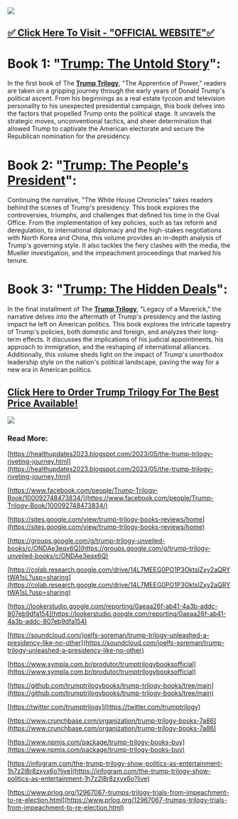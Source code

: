 [![](https://blogger.googleusercontent.com/img/b/R29vZ2xl/AVvXsEj3DOEwhHOh5JXfa2i3uyHX4sSNmteTKL1v2dDSdHBQ3Tj_ZZRmPYeytttCBV5HekdSOA4aazi87d-99f8yCzN_ZeR_gbuFc5mM6hAs5Cl1jk0P-RZpJa9ivAs5A-SLZ4_wNwNBitAmmQa6t8LDE1kRLWz6St-tj4_gqXvyffDAWu3LOs5AlAcm3wTB/w640-h356/Screenshot%20(565).png)](https://www.glitco.com/get-trump-trilogy-books)

**[✅ Click Here To Visit - "OFFICIAL WEBSITE"✅](https://www.glitco.com/get-trump-trilogy-books)**
-------------------------------------------------------------------------------------------------

**Book 1: "[Trump: The Untold Story](https://medium.com/@joelfssoreman/product-name-trump-trilogy-books-70afe3b25b3)":**
========================================================================================================================

In the first book of The [**Trump Trilogy**](https://sites.google.com/view/trump-trilogy-books-reviews/home), "The Apprentice of Power," readers are taken on a gripping journey through the early years of Donald Trump's political ascent. From his beginnings as a real estate tycoon and television personality to his unexpected presidential campaign, this book delves into the factors that propelled Trump onto the political stage. It unravels the strategic moves, unconventional tactics, and sheer determination that allowed Trump to captivate the American electorate and secure the Republican nomination for the presidency.

**Book 2: "[Trump: The People's President](https://soundcloud.com/joelfs-soreman/trump-trilogy-unleashed-a-presidency-like-no-other)":**
========================================================================================================================================

Continuing the narrative, "The White House Chronicles" takes readers behind the scenes of Trump's presidency. This book explores the controversies, triumphs, and challenges that defined his time in the Oval Office. From the implementation of key policies, such as tax reform and deregulation, to international diplomacy and the high-stakes negotiations with North Korea and China, this volume provides an in-depth analysis of Trump's governing style. It also tackles the fiery clashes with the media, the Mueller investigation, and the impeachment proceedings that marked his tenure.

**Book 3: "[Trump: The Hidden Deals](https://infogram.com/the-trump-trilogy-show-politics-as-entertainment-1h7z2l8r8zxyx6o?live)":**
====================================================================================================================================

In the final installment of The **[Trump Trilogy](https://github.com/trumptrilogybooks/trump-trilogy-books/tree/main)**, "Legacy of a Maverick," the narrative delves into the aftermath of Trump's presidency and the lasting impact he left on American politics. This book explores the intricate tapestry of Trump's policies, both domestic and foreign, and analyzes their long-term effects. It discusses the implications of his judicial appointments, his approach to immigration, and the reshaping of international alliances. Additionally, this volume sheds light on the impact of Trump's unorthodox leadership style on the nation's political landscape, paving the way for a new era in American politics.

[Click Here to Order Trump Trilogy For The Best Price Available!](https://www.glitco.com/get-trump-trilogy-books)
-----------------------------------------------------------------------------------------------------------------

![](https://blogger.googleusercontent.com/img/b/R29vZ2xl/AVvXsEjed_MZ8QhFTi0L-QiGygxEXPatlsmRZoo_BDFyEQQTuvGujvNq_sJ3TGSAVFymtBfQP-_FO1Jhy3w2YqCOKF1RLVhWNfYDyAH4mJZmPAuq6QgtPIobD-bVyCIZWpnnVnosaWRZhWMAeRc0MDkuOk249wkSsTBab2Le3kMffT70bx71bTloaLEEwHE3/w640-h492/Screenshot%20(566).png)

### **Read More:**

[https://healthupdates2023.blogspot.com/2023/05/the-trump-trilogy-riveting-journey.html](https://healthupdates2023.blogspot.com/2023/05/the-trump-trilogy-riveting-journey.html)

[https://www.facebook.com/people/Trump-Trilogy-Book/100092748473834/](https://www.facebook.com/people/Trump-Trilogy-Book/100092748473834/)

[https://sites.google.com/view/trump-trilogy-books-reviews/home](https://sites.google.com/view/trump-trilogy-books-reviews/home)

[https://groups.google.com/g/trump-trilogy-unveiled-books/c/ONDAe3eqx6Q](https://groups.google.com/g/trump-trilogy-unveiled-books/c/ONDAe3eqx6Q)

[https://colab.research.google.com/drive/14L7MEEG0PO1P3OktslZxy2aQRYtWA1sL?usp=sharing](https://colab.research.google.com/drive/14L7MEEG0PO1P3OktslZxy2aQRYtWA1sL?usp=sharing)

[https://lookerstudio.google.com/reporting/0aeaa26f-ab41-4a3b-addc-807eb9dfa154](https://lookerstudio.google.com/reporting/0aeaa26f-ab41-4a3b-addc-807eb9dfa154)

[https://soundcloud.com/joelfs-soreman/trump-trilogy-unleashed-a-presidency-like-no-other](https://soundcloud.com/joelfs-soreman/trump-trilogy-unleashed-a-presidency-like-no-other)

[https://www.sympla.com.br/produtor/trumptrilogybooksofficial](https://www.sympla.com.br/produtor/trumptrilogybooksofficial)

[https://github.com/trumptrilogybooks/trump-trilogy-books/tree/main](https://github.com/trumptrilogybooks/trump-trilogy-books/tree/main)

[https://twitter.com/trumptrilogy](https://twitter.com/trumptrilogy)

[https://www.crunchbase.com/organization/trump-trilogy-books-7a86](https://www.crunchbase.com/organization/trump-trilogy-books-7a86)

[https://www.npmjs.com/package/trump-trilogy-books-buy](https://www.npmjs.com/package/trump-trilogy-books-buy)

[https://infogram.com/the-trump-trilogy-show-politics-as-entertainment-1h7z2l8r8zxyx6o?live](https://infogram.com/the-trump-trilogy-show-politics-as-entertainment-1h7z2l8r8zxyx6o?live)

[https://www.prlog.org/12967067-trumps-trilogy-trials-from-impeachment-to-re-election.html](https://www.prlog.org/12967067-trumps-trilogy-trials-from-impeachment-to-re-election.html)
